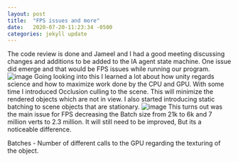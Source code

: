 ```yaml
---
layout: post
title:  "FPS issues and more"
date:   2020-07-20-11:23:34 -0500 
categories: jekyll update
---
```

The code review is done and Jameel and I had a good meeting discussing changes and additions to be added to the IA agent state machine. One issue did emerge and that would be FPS issues while running our program.
![image](/Research_Blog/assets/B_FPS.png)
Going looking into this I learned a lot about how unity regards science and how to maximize work done by the CPU and GPU. With some time I introduced Occlusion culling to the scene. This will minimize the rendered objects which are not in view. I also started introducing static batching to scene objects that are stationary.
![image](/Research_Blog/assets/After_FPS.png)
This turns out was the main issue for FPS decreasing the Batch size from 21k to 6k and 7 million verts to 2.3 million. It will still need to be improved, But its a noticeable difference. 

Batches - Number of different calls to the GPU regarding the texturing of the object.
 

